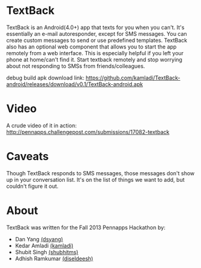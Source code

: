 TextBack
========

TextBack is an Android(4.0+) app that texts for you when you can't. It's essentially an e-mail autoresponder, except for SMS messages.
You can create custom messages to send or use predefined templates. TextBack also has an optional web component that allows you
to start the app remotely from a web interface. This is especially helpful if you left your phone at home/can't find it.
Start textback remotely and stop worrying about not responding to SMSs from friends/colleagues.

debug build apk download link:
https://github.com/kamladi/TextBack-android/releases/download/v0.1/TextBack-android.apk

Video
===========
A crude video of it in action: http://pennapps.challengepost.com/submissions/17082-textback

Caveats
=======

Though TextBack responds to SMS messages, those messages don't show up in your conversation list.
It's on the list of things we want to add, but couldn't figure it out.


About
=====

TextBack was written for the Fall 2013 Pennapps Hackathon by:

* Dan Yang [(dsyang)](https://github.com/dsyang)
* Kedar Amladi [(kamladi)](https://github.com/kamladi)
* Shubit Singh [(shubhitms)](https://github.com/shubhitms)
* Adhish Ramkumar [(diseldeesh)](https://github.com/dieseldeesh)
